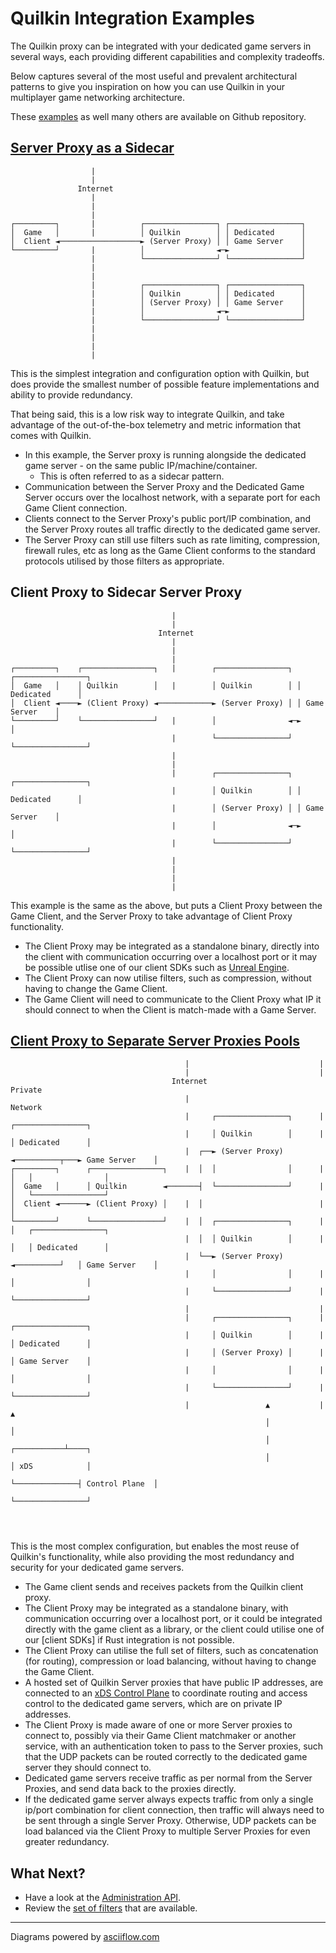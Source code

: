 # Quilkin Integration Examples

The Quilkin proxy can be integrated with your dedicated game servers in several ways,
each providing different capabilities and complexity tradeoffs.

Below captures several of the most useful and prevalent architectural patterns to give you inspiration
on how you can use Quilkin in your multiplayer game networking architecture.

These [examples](https://github.com/EmbarkStudios/quilkin/tree/{{GITHUB_REF_NAME}}/examples)
as well many others are available on Github repository.

## [Server Proxy as a Sidecar](https://github.com/EmbarkStudios/quilkin/tree/{{GITHUB_REF_NAME}}/examples/agones-xonotic-sidecar)

```text
                  |
                  |
               Internet
                  |
                  |
                  |
┌─────────┐       |          ┌────────────────┐ ┌────────────────┐
│  Game   │       |          │ Quilkin        │ │ Dedicated      │
│  Client ◄──────────────────► (Server Proxy) │ │ Game Server    │
└─────────┘       |          │                ◄─►                │
                  |          └────────────────┘ └────────────────┘
                  |
                  |
                  |          ┌────────────────┐ ┌────────────────┐
                  |          │ Quilkin        │ │ Dedicated      │
                  |          │ (Server Proxy) │ │ Game Server    │
                  |          │                ◄─►                │
                  |          └────────────────┘ └────────────────┘
                  |
                  |
                  |
                  |
```
This is the simplest integration and configuration option with Quilkin, but does provide the smallest number
of possible feature implementations and ability to provide redundancy.

That being said, this is a low risk way to integrate Quilkin, and take advantage of the out-of-the-box telemetry
and metric information that comes with Quilkin.

* In this example, the Server proxy is running alongside the dedicated game server - on the same public IP/machine/container.
   * This is often referred to as a sidecar pattern.
* Communication between the Server Proxy and the Dedicated Game Server occurs over the localhost network, with a
  separate port for each Game Client connection.
* Clients connect to the Server Proxy's public port/IP combination, and the Server Proxy routes all traffic directly
  to the dedicated game server.
* The Server Proxy can still use filters such as rate limiting, compression, firewall rules, etc
  as long as the Game Client conforms to the standard protocols utilised by those filters as appropriate.

## Client Proxy to Sidecar Server Proxy

```text
                                    |
                                    |
                                 Internet
                                    |
                                    |
                                    |
┌─────────┐    ┌────────────────┐   |        ┌────────────────┐ ┌────────────────┐
│  Game   │    │ Quilkin        │   |        │ Quilkin        │ │ Dedicated      │
│  Client ◄────► (Client Proxy) ◄────────────► (Server Proxy) │ │ Game Server    │
└─────────┘    └────────────────┘   |        │                ◄─►                │
                                    |        └────────────────┘ └────────────────┘
                                    |
                                    |
                                    |        ┌────────────────┐ ┌────────────────┐
                                    |        │ Quilkin        │ │ Dedicated      │
                                    |        │ (Server Proxy) │ │ Game Server    │
                                    |        │                ◄─►                │
                                    |        └────────────────┘ └────────────────┘
                                    |
                                    |
                                    |
                                    |
```
This example is the same as the above, but puts a Client Proxy between the Game Client, and the Server Proxy to take
advantage of Client Proxy functionality.

* The Client Proxy may be integrated as a standalone binary, directly into the client with communication
  occurring over a localhost port or it may be possible utlise one of our client SDKs such as [Unreal Engine][ue].
* The Client Proxy can now utilise filters, such as compression, without having to change the Game Client.
* The Game Client will need to communicate to the Client Proxy what IP it should connect to when the Client is
  match-made with a Game Server.

## [Client Proxy to Separate Server Proxies Pools](https://github.com/EmbarkStudios/quilkin/tree/{{GITHUB_REF_NAME}}/examples/agones-xonotic-xds)

```text
                                       |                             |
                                       |                             |
                                    Internet                      Private
                                       |                          Network
                                       |     ┌────────────────┐      |       ┌────────────────┐
                                       |     │ Quilkin        │      |       │ Dedicated      │
                                       |  ┌──► (Server Proxy) ◄──────────┬───► Game Server    │
┌─────────┐      ┌────────────────┐    |  │  │                │      |   │   │                │
│  Game   │      │ Quilkin        ◄───────┤  └────────────────┘      |   │   └────────────────┘
│  Client ◄──────► (Client Proxy) │    |  │                          |   │
└─────────┘      └────────────────┘    |  │  ┌────────────────┐      |   │   ┌────────────────┐
                                       |  │  │ Quilkin        │      |   │   │ Dedicated      │
                                       |  └──► (Server Proxy) ◄──────────┘   │ Game Server    │
                                       |     │                │      |       │                │
                                       |     └────────────────┘      |       └────────────────┘
                                       |                             |
                                       |     ┌────────────────┐      |       ┌────────────────┐
                                       |     │ Quilkin        │      |       │ Dedicated      │
                                       |     │ (Server Proxy) │      |       │ Game Server    │
                                       |     │                │      |       │                │
                                       |     └────────────────┘      |       └────────────────┘
                                       |                 ▲           |              ▲
                                                         │                          │
                                                         │              ┌───────────┴────┐
                                                         │              │ xDS            │
                                                         └──────────────┤ Control Plane  │
                                                                        └────────────────┘




```

This is the most complex configuration, but enables the most reuse of Quilkin's functionality,
while also providing the most redundancy and security for your dedicated game servers.

* The Game client sends and receives packets from the Quilkin client proxy.
* The Client Proxy may be integrated as a standalone binary, with communication occurring over a localhost port, or
  it could be integrated directly with the game client as a library, or the client could utilise one of our
  [client SDKs] if Rust integration is not possible.
* The Client Proxy can utilise the full set of filters, such as concatenation (for routing), compression or load
  balancing, without having to change the Game Client.
* A hosted set of Quilkin Server proxies that have public IP addresses, are connected to an
  [xDS Control Plane](../services/xds.md) to coordinate routing and access control to the dedicated game servers, which are
  on private IP addresses.
* The Client Proxy is made aware of one or more Server proxies to connect to, possibly via their Game Client matchmaker
  or another service, with an authentication token to pass to the Server proxies, such that the UDP packets can be
  routed correctly to the dedicated game server they should connect to.
* Dedicated game servers receive traffic as per normal from the Server Proxies, and send data back to the proxies
  directly.
* If the dedicated game server always expects traffic from only a single ip/port combination for client connection,
  then traffic will always need to be sent through a single Server Proxy. Otherwise, UDP packets can be load
  balanced via the Client Proxy to multiple Server Proxies for even greater redundancy.


## What Next?

* Have a look at the [Administration API](./admin.md).
* Review the [set of filters](../services/proxy/filters.md) that are available.

---

Diagrams powered by <a href="http://asciiflow.com/" target="_blank">asciiflow.com</a>


[ue]: ../sdks/unreal-engine.md
